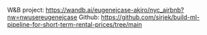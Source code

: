 W&B project: https://wandb.ai/eugenejcase-akiro/nyc_airbnb?nw=nwusereugenejcase
Github: https://github.com/sirjek/build-ml-pipeline-for-short-term-rental-prices/tree/main